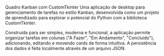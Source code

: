 Quadro Kanban com CustomTkinter
Uma aplicação de desktop para gerenciamento de tarefas no estilo Kanban, desenvolvida como um projeto de aprendizado para explorar o potencial do Python com a biblioteca CustomTkinter.

Construída para ser simples, moderna e funcional, a aplicação permite organizar tarefas em colunas ("A Fazer", "Em Andamento", "Concluído"), adicionando, editando e movendo cards de forma intuitiva. A persistência dos dados é feita localmente através de um arquivo JSON.

